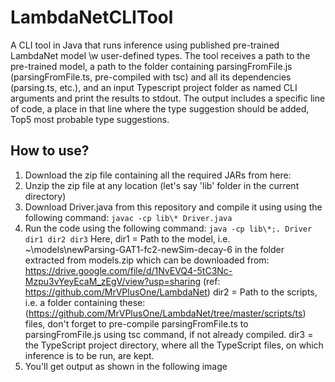 # LambdaNetCLITool
A CLI tool in Java that runs inference using published pre-trained LambdaNet model \w user-defined types. The tool receives a path to the pre-trained model, a path to the folder containing parsingFromFile.js (parsingFromFile.ts, pre-compiled with tsc) and all its dependencies (parsing.ts, etc.), and an input Typescript project folder as named CLI arguments and print the results to stdout. The output includes a specific line of code, a place in that line where the type suggestion should be added, Top5 most probable type suggestions.

## How to use?
1. Download the zip file containing all the required JARs from here:
2. Unzip the zip file at any location (let's say 'lib' folder in the current directory)
3. Download Driver.java from this repository and compile it using using the following command:
`javac -cp lib\* Driver.java`
4. Run the code using the following command:
`java -cp lib\*;. Driver dir1 dir2 dir3`
Here,
dir1 = Path to the model, i.e. ~\models\newParsing-GAT1-fc2-newSim-decay-6 in the folder extracted from models.zip which can be downloaded from: https://drive.google.com/file/d/1NvEVQ4-5tC3Nc-Mzpu3vYeyEcaM_zEgV/view?usp=sharing (ref: https://github.com/MrVPlusOne/LambdaNet)
dir2 = Path to the scripts, i.e. a folder containing these: (https://github.com/MrVPlusOne/LambdaNet/tree/master/scripts/ts) files, don't forget to pre-compile parsingFromFile.ts to parsingFromFile.js using tsc command, if not already compiled.
dir3 = the TypeScript project directory, where all the TypeScript files, on which inference is to be run, are kept.
5. You'll get output as shown in the following image
